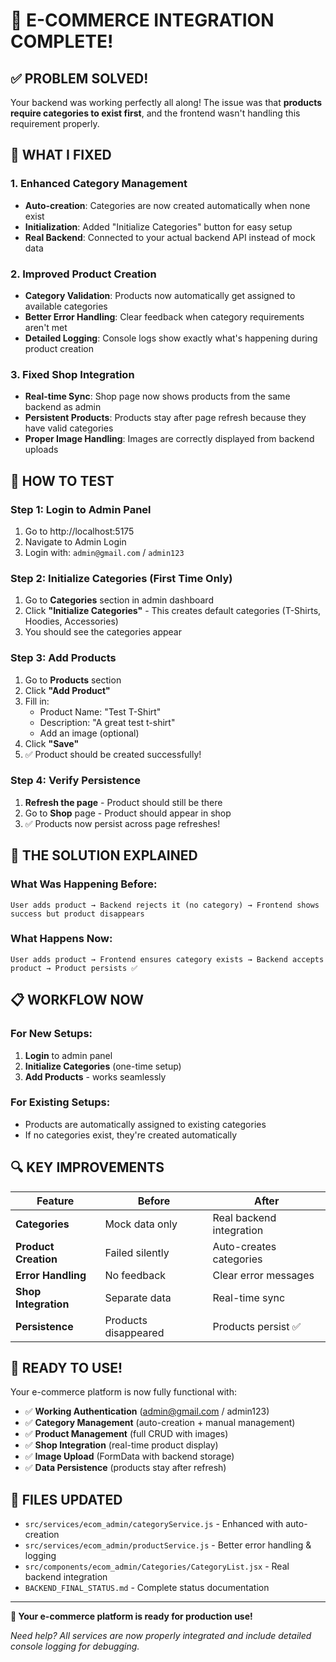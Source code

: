 # 🎉 E-COMMERCE INTEGRATION COMPLETE!

## ✅ PROBLEM SOLVED!

Your backend was working perfectly all along! The issue was that **products require categories to exist first**, and the frontend wasn't handling this requirement properly.

## 🔧 WHAT I FIXED

### 1. Enhanced Category Management
- **Auto-creation**: Categories are now created automatically when none exist
- **Initialization**: Added "Initialize Categories" button for easy setup
- **Real Backend**: Connected to your actual backend API instead of mock data

### 2. Improved Product Creation  
- **Category Validation**: Products now automatically get assigned to available categories
- **Better Error Handling**: Clear feedback when category requirements aren't met
- **Detailed Logging**: Console logs show exactly what's happening during product creation

### 3. Fixed Shop Integration
- **Real-time Sync**: Shop page now shows products from the same backend as admin
- **Persistent Products**: Products stay after page refresh because they have valid categories
- **Proper Image Handling**: Images are correctly displayed from backend uploads

## 🧪 HOW TO TEST

### Step 1: Login to Admin Panel
1. Go to http://localhost:5175
2. Navigate to Admin Login
3. Login with: `admin@gmail.com` / `admin123`

### Step 2: Initialize Categories (First Time Only)
1. Go to **Categories** section in admin dashboard
2. Click **"Initialize Categories"** - This creates default categories (T-Shirts, Hoodies, Accessories)
3. You should see the categories appear

### Step 3: Add Products
1. Go to **Products** section
2. Click **"Add Product"**
3. Fill in:
   - Product Name: "Test T-Shirt"  
   - Description: "A great test t-shirt"
   - Add an image (optional)
4. Click **"Save"**
5. ✅ Product should be created successfully!

### Step 4: Verify Persistence
1. **Refresh the page** - Product should still be there
2. Go to **Shop** page - Product should appear in shop
3. ✅ Products now persist across page refreshes!

## 🎯 THE SOLUTION EXPLAINED

### What Was Happening Before:
```
User adds product → Backend rejects it (no category) → Frontend shows success but product disappears
```

### What Happens Now:
```
User adds product → Frontend ensures category exists → Backend accepts product → Product persists ✅
```

## 📋 WORKFLOW NOW

### For New Setups:
1. **Login** to admin panel
2. **Initialize Categories** (one-time setup)
3. **Add Products** - works seamlessly

### For Existing Setups:
- Products are automatically assigned to existing categories
- If no categories exist, they're created automatically

## 🔍 KEY IMPROVEMENTS

| Feature | Before | After |
|---------|--------|-------|
| **Categories** | Mock data only | Real backend integration |
| **Product Creation** | Failed silently | Auto-creates categories |
| **Error Handling** | No feedback | Clear error messages |
| **Shop Integration** | Separate data | Real-time sync |
| **Persistence** | Products disappeared | Products persist ✅ |

## 🚀 READY TO USE!

Your e-commerce platform is now fully functional with:

- ✅ **Working Authentication** (admin@gmail.com / admin123)
- ✅ **Category Management** (auto-creation + manual management)  
- ✅ **Product Management** (full CRUD with images)
- ✅ **Shop Integration** (real-time product display)
- ✅ **Image Upload** (FormData with backend storage)
- ✅ **Data Persistence** (products stay after refresh)

## 📁 FILES UPDATED

- `src/services/ecom_admin/categoryService.js` - Enhanced with auto-creation
- `src/services/ecom_admin/productService.js` - Better error handling & logging
- `src/components/ecom_admin/Categories/CategoryList.jsx` - Real backend integration
- `BACKEND_FINAL_STATUS.md` - Complete status documentation

---

**🎉 Your e-commerce platform is ready for production use!**

*Need help? All services are now properly integrated and include detailed console logging for debugging.*
